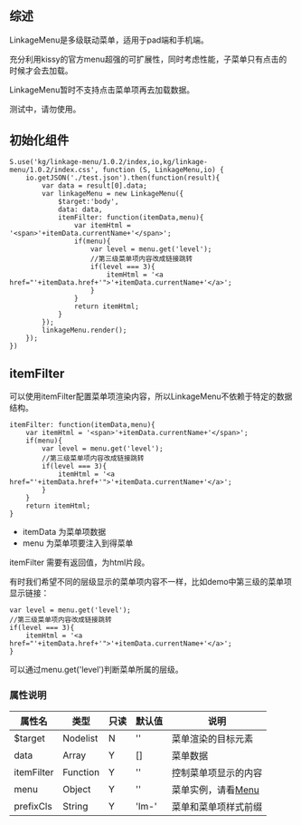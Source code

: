 ## 综述

LinkageMenu是多级联动菜单，适用于pad端和手机端。

充分利用kissy的官方menu超强的可扩展性，同时考虑性能，子菜单只有点击的时候才会去加载。

LinkageMenu暂时不支持点击菜单项再去加载数据。

测试中，请勿使用。

## 初始化组件
		
    S.use('kg/linkage-menu/1.0.2/index,io,kg/linkage-menu/1.0.2/index.css', function (S, LinkageMenu,io) {
        io.getJSON('./test.json').then(function(result){
            var data = result[0].data;
            var linkageMenu = new LinkageMenu({
                $target:'body',
                data: data,
                itemFilter: function(itemData,menu){
                    var itemHtml = '<span>'+itemData.currentName+'</span>';
                    if(menu){
                        var level = menu.get('level');
                        //第三级菜单项内容改成链接跳转
                        if(level === 3){
                            itemHtml = '<a href="'+itemData.href+'">'+itemData.currentName+'</a>';
                        }
                    }
                    return itemHtml;
                }
            });
            linkageMenu.render();
        });
    })

## itemFilter

可以使用itemFilter配置菜单项渲染内容，所以LinkageMenu不依赖于特定的数据结构。

    itemFilter: function(itemData,menu){
        var itemHtml = '<span>'+itemData.currentName+'</span>';
        if(menu){
            var level = menu.get('level');
            //第三级菜单项内容改成链接跳转
            if(level === 3){
                itemHtml = '<a href="'+itemData.href+'">'+itemData.currentName+'</a>';
            }
        }
        return itemHtml;
    }

* itemData 为菜单项数据
* menu 为菜单项要注入到得菜单

itemFilter 需要有返回值，为html片段。

有时我们希望不同的层级显示的菜单项内容不一样，比如demo中第三级的菜单项显示链接：

    var level = menu.get('level');
    //第三级菜单项内容改成链接跳转
    if(level === 3){
        itemHtml = '<a href="'+itemData.href+'">'+itemData.currentName+'</a>';
    }
    
可以通过menu.get('level')判断菜单所属的层级。    

### 属性说明

属性名 | 类型|只读|默认值|说明
------------ | -------------| -------------| -------------| -------------
$target | Nodelist|N|''| 菜单渲染的目标元素
data | Array|Y|[]| 菜单数据
itemFilter | Function|Y|''| 控制菜单项显示的内容
menu | Object|Y|''| 菜单实例，请看[Menu](http://docs.kissyui.com/1.4/docs/html/api/menu/Menu.html)
prefixCls | String|Y|'lm-'| 菜单和菜单项样式前缀
